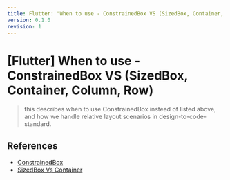 ```yaml
---
title: Flutter: "When to use - ConstrainedBox VS (SizedBox, Container, Column, Row)"
version: 0.1.0
revision: 1
---
```


# [Flutter] When to use - ConstrainedBox VS (SizedBox, Container, Column, Row)

> this describes when to use ConstrainedBox instead of listed above, and how we handle relative layout scenarios in design-to-code-standard.

## References

- [ConstrainedBox](https://api.flutter.dev/flutter/widgets/ConstrainedBox-class.html)
- [SizedBox Vs Container](https://stackoverflow.com/questions/55716322/flutter-sizedbox-vs-container-why-use-one-instead-of-the-other)
